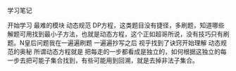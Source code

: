 学习笔记

开始学习 最难的模块 动态规范 DP方程，这类题目没有捷径，多刷题，知道哪些解题可用找到最小子方法，也就是动态方程，这个正如超哥所说，没有技巧只有刷题。N皇后问题我在一遍遍刷题 一遍遍抄写之后 视乎找到了诀窍开始理解 动态规范的奥秘 所谓动态方程就是 把每走的一步都看成是独立的，如何根据这独立的每一步去把可能子集合找到，有些可能用到回溯，就是去掉非法子集合。
